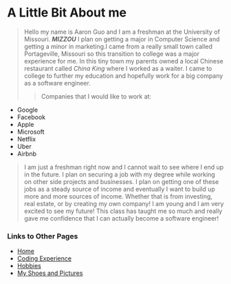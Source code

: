 
# A Little Bit About me
> Hello my name is Aaron Guo and I am a freshman at the University of Missouri. **_MIZZOU_** I plan on getting a major in Computer Science and getting a minor in marketing.I came from a really small town called Portageville, Missouri so this transition to college was a major experience for me. In this tiny town my parents owned a local Chinese restaurant called *China King* where I worked as a waiter. I came to college to further my education and hopefully work for a big company as a software engineer.
>>Companies that I would like to work at:
- Google
- Facebook
- Apple
- Microsoft
- Netflix
- Uber
- Airbnb
>
>
>I am just a freshman right now and I cannot wait to see where I end up in the future. I plan on securing a job with my degree while working on other side projects and businesses. I plan on getting one of these jobs as a steady source of income and eventually I want to build up more and more sources of income. Whether that is from investing, real estate, or by creating my own company! I am young and I am very excited to see my future! This class has taught me so much and really gave me confidence that I can actually become a software engineer! 

### Links to Other Pages
- [Home](https://github.com/AaronGewi/GuoAaron/blob/main/README.md)
- [Coding Experience](https://github.com/AaronGewi/GuoAaron/blob/main/CodingExperience.md)
- [Hobbies](https://github.com/AaronGewi/GuoAaron/blob/main/Hobbies.md)
- [My Shoes and Pictures](https://github.com/AaronGewi/GuoAaron/tree/main/My%20Shoes)
